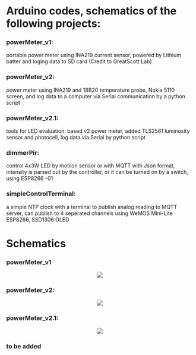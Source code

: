 # Arduino codes, schematics of the following projects:
### powerMeter_v1:  
 portable power meter using INA219 current sensor, powered by Lithium batter and loging data to SD card (Credit to GreatScott Lab)
### powerMeter_v2:  
power meter using INA219 and 18B20 temperature probe, Nokia 5110 screen, and log data to a computer via Serial communication by a python script 
### powerMeter_v2.1:
tools for LED evaluation: based v2 power meter, added TLS2561 luminosity sensor and photocell, log data via Serial by python script
### dimmerPir:
control 4x3W LED by motiion sensor or  with MQTT with Json format, intensity is parsed out by the controller, or it can be turned on by a switch, using ESP8266 -01
### simpleControlTerminal:
a simple NTP clock with a terminal to publish analog reading to MQTT server, can publish to 4 seperated channels using WeMOS Mini-Lite ESP8266, SSD1306 OLED

# Schematics

### powerMeter_v1
<p align="center">
  <img src="https://github.com/binh-bk/arduinos/blob/master/poweMeter_v1/powerMeter_1.jpg"/>
</p>

### powerMeter_v2:  
<p align="center">
  <img src="https://github.com/binh-bk/arduinos/blob/master/powerMeter_v2/powerMeter_v2.jpg"/>
</p>

### powerMeter_v2.1:
<p align="center">
  <img src="https://github.com/binh-bk/arduinos/blob/master/powerMeter_v2.1/powerMeter_v2.1a.jpg"/>
</p>

### to be added

